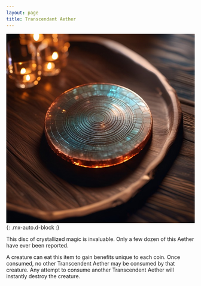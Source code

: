 ```yaml
---
layout: page
title: Transcendant Aether
---
```


![Transcendant Aether](/assets/img/items/aether-transcendant.jpeg){: .mx-auto.d-block :}

This disc of crystallized magic is invaluable. Only a few dozen of this Aether have ever been reported.

A creature can eat this item to gain benefits unique to each coin. Once consumed, no other Transcendent Aether may be consumed by that creature. Any attempt to consume another Transcendent Aether will instantly destroy the creature.